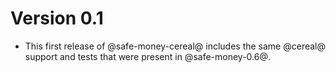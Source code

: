 # Version 0.1

* This first release of @safe-money-cereal@ includes the same @cereal@ support
  and tests that were present in @safe-money-0.6@.
